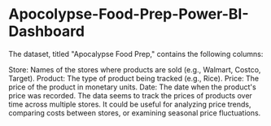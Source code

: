 # Apocolypse-Food-Prep-Power-BI-Dashboard
The dataset, titled "Apocalypse Food Prep," contains the following columns:

Store: Names of the stores where products are sold (e.g., Walmart, Costco, Target).
Product: The type of product being tracked (e.g., Rice).
Price: The price of the product in monetary units.
Date: The date when the product's price was recorded.
The data seems to track the prices of products over time across multiple stores. It could be useful for analyzing price trends, comparing costs between stores, or examining seasonal price fluctuations.
